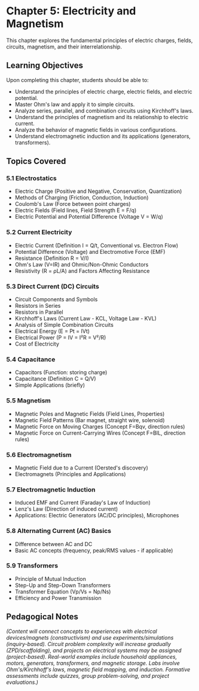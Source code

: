# Chapter 5: Electricity and Magnetism

This chapter explores the fundamental principles of electric charges, fields, circuits, magnetism, and their interrelationship.

## Learning Objectives

Upon completing this chapter, students should be able to:

*   Understand the principles of electric charge, electric fields, and electric potential.
*   Master Ohm's law and apply it to simple circuits.
*   Analyze series, parallel, and combination circuits using Kirchhoff's laws.
*   Understand the principles of magnetism and its relationship to electric current.
*   Analyze the behavior of magnetic fields in various configurations.
*   Understand electromagnetic induction and its applications (generators, transformers).

## Topics Covered

### 5.1 Electrostatics
*   Electric Charge (Positive and Negative, Conservation, Quantization)
*   Methods of Charging (Friction, Conduction, Induction)
*   Coulomb's Law (Force between point charges)
*   Electric Fields (Field lines, Field Strength E = F/q)
*   Electric Potential and Potential Difference (Voltage V = W/q)

### 5.2 Current Electricity
*   Electric Current (Definition I = Q/t, Conventional vs. Electron Flow)
*   Potential Difference (Voltage) and Electromotive Force (EMF)
*   Resistance (Definition R = V/I)
*   Ohm's Law (V=IR) and Ohmic/Non-Ohmic Conductors
*   Resistivity (R = ρL/A) and Factors Affecting Resistance

### 5.3 Direct Current (DC) Circuits
*   Circuit Components and Symbols
*   Resistors in Series
*   Resistors in Parallel
*   Kirchhoff's Laws (Current Law - KCL, Voltage Law - KVL)
*   Analysis of Simple Combination Circuits
*   Electrical Energy (E = Pt = IVt)
*   Electrical Power (P = IV = I²R = V²/R)
*   Cost of Electricity

### 5.4 Capacitance
*   Capacitors (Function: storing charge)
*   Capacitance (Definition C = Q/V)
*   Simple Applications (briefly)

### 5.5 Magnetism
*   Magnetic Poles and Magnetic Fields (Field Lines, Properties)
*   Magnetic Field Patterns (Bar magnet, straight wire, solenoid)
*   Magnetic Force on Moving Charges (Concept F=Bqv, direction rules)
*   Magnetic Force on Current-Carrying Wires (Concept F=BIL, direction rules)

### 5.6 Electromagnetism
*   Magnetic Field due to a Current (Oersted's discovery)
*   Electromagnets (Principles and Applications)

### 5.7 Electromagnetic Induction
*   Induced EMF and Current (Faraday's Law of Induction)
*   Lenz's Law (Direction of induced current)
*   Applications: Electric Generators (AC/DC principles), Microphones

### 5.8 Alternating Current (AC) Basics
*   Difference between AC and DC
*   Basic AC concepts (frequency, peak/RMS values - if applicable)

### 5.9 Transformers
*   Principle of Mutual Induction
*   Step-Up and Step-Down Transformers
*   Transformer Equation (Vp/Vs = Np/Ns)
*   Efficiency and Power Transmission

## Pedagogical Notes

*(Content will connect concepts to experiences with electrical devices/magnets (constructivism) and use experiments/simulations (inquiry-based). Circuit problem complexity will increase gradually (ZPD/scaffolding), and projects on electrical systems may be assigned (project-based). Real-world examples include household appliances, motors, generators, transformers, and magnetic storage. Labs involve Ohm's/Kirchhoff's laws, magnetic field mapping, and induction. Formative assessments include quizzes, group problem-solving, and project evaluations.)*
